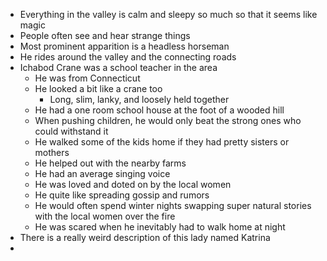 - Everything in the valley is calm and sleepy so much so that it seems like magic
- People often see and hear strange things 
- Most prominent apparition is a headless horseman
- He rides around the valley and the connecting roads 
- Ichabod Crane was a school teacher in the area
	- He was from Connecticut 
	- He looked a bit like a crane too
		- Long, slim, lanky, and loosely held together
	- He had a one room school house at the foot of a wooded hill
	- When pushing children, he would only beat the strong ones who could withstand it
	- He walked some of the kids home if they had pretty sisters or mothers
	- He helped out with the nearby farms
	- He had an average singing voice
	- He was loved and doted on by the local women
	- He quite like spreading gossip and rumors
	- He would often spend winter nights swapping super natural stories with the local women over the fire
	- He was scared when he inevitably had to walk home at night
- There is a really weird description of this lady named Katrina
- 